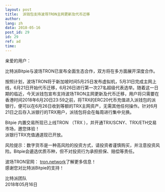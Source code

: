 ```yaml
---
layout: post
title:  派钱包支持波场TRON主网更新及代币迁移
author: 
lang: zh
data: 2018-05-16
post_id: 29
id: 29
ref: ad
time: 
---
```


亲爱的用户：

比特派Bitpie与波场TRON已宣布全面生态合作，双方将在多方面展开深度合作。

按照计划，波场TRON将于新加坡时间5月25日发布虚拟机，5月31日完成主网上线，6月21日开始代币迁移，6月26日进行第一次27名超级代表选举。随着这一日期的临近，今天派钱包宣布支持波场TRON主网更新及代币迁移，用户将只需要在香港时间2018年6月20日23:59之前，将TRX的ERC20代币充值进入派钱包的派银行，便可以在6月26日收到等额的TRX主网资产，无需其他任何操作。针对6月21日之后存入派银行的TRX用户，派钱包将会在每周进行集中兑换。


Bitpie 内置交易所现已上线TRON （TRX ），并开通TRX/SCNY、TRX/ETH交易市场，邀您体验！<br/>
派银行TRX充值通道现已开放。


风险提示：数字货币是一种高风险的投资方式，请投资者谨慎购买，并注意投资风险。Bitpie会遴选优质币种，但不对投资行为承担担保、赔偿等责任。


波场TRON官网： <a href="https://tron.network/" target="_blank">tron.network</a>了解更多信息！<br/>
感谢您对比特派Bitpie的支持！


比特派团队<br/>
2018年05月16日


